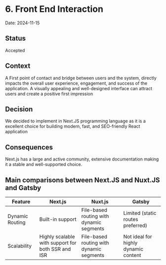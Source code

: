 # 6. Front End Interaction

Date: 2024-11-15

## Status

Accepted

## Context

A First point of contact and bridge between users and the system, directly impacts the overall user experience, engagement, and success of the application. A visually appealing and well-designed interface can attract users and create a positive first impression

## Decision

We decided to implement in Next.JS programming language as it is a excellent choice for building modern, fast, and SEO-friendly React application

## Consequences

Next.js has a large and active community, extensive documentation making it a stable and well-supported choice.


                              

<!DOCTYPE html>
<html lang="en">
<body>
    <h2>Main comparisons between Next.JS and Nuxt.JS and Gatsby</h2>
    <table>
        <thead>
            <tr>
                <th>Feature</th>
                <th>Next.js</th>
                <th>Nuxt.js</th>
                <th>Gatsby</th>
            </tr>
        </thead>
        <tbody>
            <tr>
                <td>Dynamic Routing</td>
                <td>Built-in support</td>
                <td>File-based routing with dynamic segments</td>
                <td>Limited (static routes preferred)</td>
            </tr>
            <tr>
                <td>Scalability</td>
                <td>Highly scalable with support for both SSR and ISR</td>
                <td>File-based routing with dynamic segments</td>
                <td>Not ideal for highly dynamic content</td>
            </tr>
        </tbody>
    </table>
</body>
</html>
